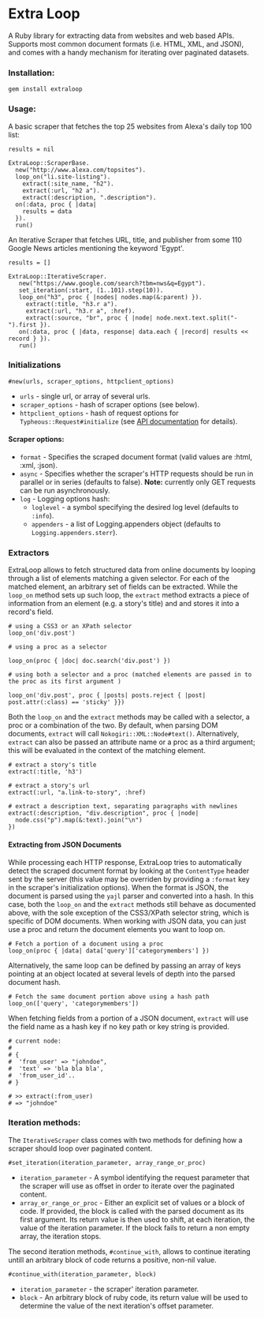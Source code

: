 # Extra Loop

A Ruby library for extracting data from websites and web based APIs. 
Supports most common document formats (i.e. HTML, XML, and JSON), and comes with a handy mechanism 
for iterating over paginated datasets.

### Installation:

    gem install extraloop

### Usage:

A basic scraper that fetches the top 25 websites from Alexa's daily top 100 list:

    results = nil

    ExtraLoop::ScraperBase.
      new("http://www.alexa.com/topsites").
      loop_on("li.site-listing").
        extract(:site_name, "h2").
        extract(:url, "h2 a").
        extract(:description, ".description").
      on(:data, proc { |data|
        results = data
      }).
      run()

An Iterative Scraper that fetches URL, title, and publisher from some 110 Google News articles mentioning the keyword 'Egypt'.

    results = []

    ExtraLoop::IterativeScraper.
       new("https://www.google.com/search?tbm=nws&q=Egypt").
       set_iteration(:start, (1..101).step(10)).
       loop_on("h3", proc { |nodes| nodes.map(&:parent) }).
         extract(:title, "h3.r a").
         extract(:url, "h3.r a", :href).
         extract(:source, "br", proc { |node| node.next.text.split("-").first }).
       on(:data, proc { |data, response| data.each { |record| results << record } }).
       run()


### Initializations

    #new(urls, scraper_options, httpclient_options)

- `urls` - single url, or array of several urls.
- `scraper_options` - hash of scraper options (see below).
- `httpclient_options` - hash of request options for `Typheous::Request#initialize` (see [API documentation](http://rubydoc.info/github/pauldix/typhoeus/master/Typhoeus/Request#initialize-instance_method) for details).

#### Scraper options:
* `format` - Specifies the scraped document format (valid values are :html, :xml, :json). 
* `async` - Specifies whether the scraper's HTTP requests should be run in parallel or in series (defaults to false). **Note:** currently only GET requests can be run asynchronously.
* `log` - Logging options hash:
     * `loglevel`  - a symbol specifying the desired log level (defaults to `:info`).
     * `appenders` - a list of Logging.appenders object (defaults to `Logging.appenders.sterr`).

### Extractors

ExtraLoop allows to fetch structured data from online documents by looping through a list of elements matching a given selector. For each of the matched element, an arbitrary set of fields can be extracted. While the `loop_on` method sets up such loop, the `extract` method extracts a piece of information from an element (e.g. a story's title) and and stores it into a record's field.


    # using a CSS3 or an XPath selector
    loop_on('div.post')

    # using a proc as a selector

    loop_on(proc { |doc| doc.search('div.post') })

    # using both a selector and a proc (matched elements are passed in to the proc as its first argument )

    loop_on('div.post', proc { |posts| posts.reject { |post| post.attr(:class) == 'sticky' }})

Both the `loop_on` and the `extract` methods may be called with a selector, a proc or a combination of the two. By default, when parsing DOM documents, `extract` will call
`Nokogiri::XML::Node#text()`. Alternatively, `extract` can also be passed an attribute name or a proc as a third argument; this will be evaluated in the context of the matching element. 

    # extract a story's title 
    extract(:title, 'h3')

    # extract a story's url
    extract(:url, "a.link-to-story", :href)

    # extract a description text, separating paragraphs with newlines 
    extract(:description, "div.description", proc { |node|
      node.css("p").map(&:text).join("\n") 
    })

#### Extracting from JSON Documents

While processing each HTTP response, ExtraLoop tries to automatically detect the scraped document format by looking at the `ContentType` header sent by the server (this value may be overriden by providing a `:format` key in the scraper's initialization options).
When the format is JSON, the document is parsed using the `yajl` parser and converted into a hash. In this case, both the `loop_on` and the `extract` methods still behave as documented above, with the sole exception of the CSS3/XPath selector string, which is specific of DOM documents.
When working with JSON data, you can just use a proc and return the document elements you want to loop on.

    # Fetch a portion of a document using a proc
    loop_on(proc { |data| data['query']['categorymembers'] })

Alternatively, the same loop can be defined by passing an array of keys pointing at an object located at several levels of depth into the parsed document hash.

    # Fetch the same document portion above using a hash path
    loop_on(['query', 'categorymembers'])

When fetching fields from a portion of a JSON document, `extract` will use the
field name as a hash key if no key path or key string is provided.

    # current node:
    # 
    # {
    #  'from_user' => "johndoe", 
    #  'text' => 'bla bla bla',
    #  'from_user_id'..
    # }

    # >> extract(:from_user)
    # => "johndoe"


### Iteration methods:

The `IterativeScraper` class comes with two methods for defining how a scraper should loop over paginated content. 


    #set_iteration(iteration_parameter, array_range_or_proc)

* `iteration_parameter` - A symbol identifying the request parameter that the scraper will use as offset in order to iterate over the paginated content.
* `array_or_range_or_proc` - Either an explicit set of values or a block of code. If provided, the block is called with the parsed document as its first argument. Its return value is then used to shift, at each iteration, the value of the iteration parameter. If the block fails to return a non empty array, the iteration stops.

The second iteration methods, `#continue_with`, allows to continue iterating untill an arbitrary block of code returns a positive, non-nil value.

    #continue_with(iteration_parameter, block)

* `iteration_parameter` - the scraper' iteration parameter.
* `block` - An arbitrary block of ruby code, its return value will be used to determine the value of the next iteration's offset parameter.

